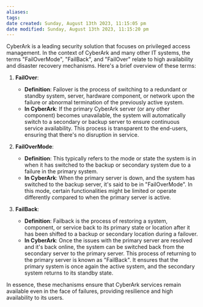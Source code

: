 ```yaml
---
aliases: 
tags: 
date created: Sunday, August 13th 2023, 11:15:05 pm
date modified: Sunday, August 13th 2023, 11:15:20 pm
---
```

CyberArk is a leading security solution that focuses on privileged access management. In the context of CyberArk and many other IT systems, the terms "FailOverMode", "FailBack", and "FailOver" relate to high availability and disaster recovery mechanisms. Here's a brief overview of these terms:

1. **FailOver**:
   - **Definition**: Failover is the process of switching to a redundant or standby system, server, hardware component, or network upon the failure or abnormal termination of the previously active system.
   - **In CyberArk**: If the primary CyberArk server (or any other component) becomes unavailable, the system will automatically switch to a secondary or backup server to ensure continuous service availability. This process is transparent to the end-users, ensuring that there's no disruption in service.

2. **FailOverMode**:
   - **Definition**: This typically refers to the mode or state the system is in when it has switched to the backup or secondary system due to a failure in the primary system.
   - **In CyberArk**: When the primary server is down, and the system has switched to the backup server, it's said to be in "FailOverMode". In this mode, certain functionalities might be limited or operate differently compared to when the primary server is active.

3. **FailBack**:
   - **Definition**: Failback is the process of restoring a system, component, or service back to its primary state or location after it has been shifted to a backup or secondary location during a failover.
   - **In CyberArk**: Once the issues with the primary server are resolved and it's back online, the system can be switched back from the secondary server to the primary server. This process of returning to the primary server is known as "FailBack". It ensures that the primary system is once again the active system, and the secondary system returns to its standby state.

In essence, these mechanisms ensure that CyberArk services remain available even in the face of failures, providing resilience and high availability to its users.